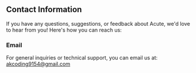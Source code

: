 ## Contact Information

If you have any questions, suggestions, or feedback about Acute, we'd love to hear from you! Here's how you can reach us:

### Email
For general inquiries or technical support, you can email us at: [akcoding9154@gmail.com](mailto:akcoding9154@gmail.com)


